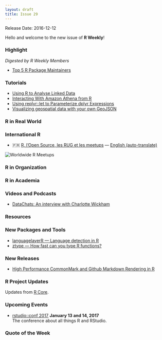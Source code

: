 ```yaml
---
layout: draft
title: Issue 29
---
```


Release Date: 2016-12-12

Hello and welcome to the new issue of **R Weekly**!

### Highlight

*Digested by R Weekly Members*

+ [Top 5 R Package Maintainers](https://www.datacamp.com/community/blog/top-5-r-package-maintainers)

### Tutorials

+ [Using R to Analyse Linked Data](https://medium.swirrl.com/using-r-to-analyse-linked-data-7225eefe2eb8#.p2xkhpn9n)
+ [Interacting With Amazon Athena from R](https://rud.is/b/2016/12/05/interacting-with-amazon-athena-from-r/)
+ [Using replyr::let to Parameterize dplyr Expressions](http://www.win-vector.com/blog/2016/12/using-replyrlet-to-parameterize-dplyr-expressions/)
+ [Visualizing geospatial data with your own GeoJSON](https://blog.exploratory.io/visualizing-geospatial-data-with-your-own-geojson-f96dde0f6296#.mxbk1gnix)

### R in Real World




### International R

+ :fr: [R, l’Open Source, les RUG et les meetups](http://www.thinkr.fr/r-open-source-rug-meetup/) — [English (auto-translate)](http://translate.google.com/translate?hl=&sl=fr&tl=en&u=http%3A%2F%2Fwww.thinkr.fr%2Fr-open-source-rug-meetup%2F&sandbox=1)

![Worldwide R Meetups](https://raw.githubusercontent.com/rweekly/image/master/2016-12-12/meetups-r-world.jpeg)

### R in Organization




### R in Academia




### Videos and Podcasts

+ [DataChats: An interview with Charlotte Wickham](https://www.datacamp.com/community/blog/datachats-an-interview-with-charlotte-wickham)

### Resources



### New Packages and Tools

+ [languagelayerR — Language detection in R](https://github.com/ColinFay/languagelayerR)
+ [ztype — How fast can you type R functions?](https://github.com/ThinkRstat/ztype)

### New Releases

+ [High Performance CommonMark and Github Markdown Rendering in R](http://ropensci.org/blog/blog/2016/12/02/commonmark)

### R Project Updates

Updates from [R Core](http://developer.r-project.org/blosxom.cgi/R-devel/NEWS).



### Upcoming Events

+ [rstudio::conf 2017](https://www.rstudio.com/conference/)  **January 13 and 14, 2017** <br>
The conference about all things R and RStudio.<br /> 


### Quote of the Week

